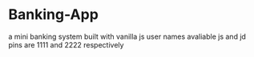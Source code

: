 # Banking-App
a mini banking system built with vanilla js
user names avaliable js and jd
pins are 1111 and 2222 respectively

